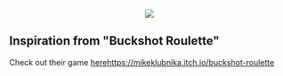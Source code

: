 
<div align=center>
  <img src="https://github.com/Neurs12/table_roulette/assets/31346263/e572839f-8851-4906-8041-f27e0856339c" />
</div>

## Inspiration from "Buckshot Roulette"

Check out their game [here](https://mikeklubnika.itch.io/buckshot-roulette)https://mikeklubnika.itch.io/buckshot-roulette

